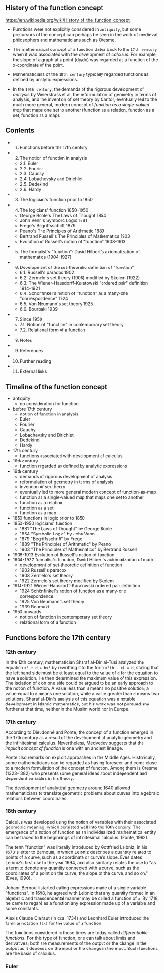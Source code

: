 ## History of the function concept

https://en.wikipedia.org/wiki/History_of_the_function_concept

* Functions were not explicitly considered in `antiquity`, but some precursors of the concept can perhaps be seen in the work of medieval philosophers and mathematicians such as Oresme.

* The mathematical concept of a function dates back to the `17th century` when it wad associated with the development of *calculus*. For example, the slope of a graph at a point (dy/dx) was regarded as a function of the x-coordinate of the point.

* Mathematicians of the `18th century` typically regarded functions as defined by analytic expressions.

* In the `19th century`, the demands of the rigorous development of *analysis* by Weierstrass et al, the reformulation of geometry in terms of analysis, and the invention of set theory by Cantor, eventually led to the much more general, modern concept of *function as a single-valued map* that maps one set to another (function as a relation, function as a set, function as a map).

## Contents

- 1. Functions before the 17th century
- 2. The notion of function in analysis
  - 2.1. Euler
  - 2.2. Fourier
  - 2.3. Cauchy
  - 2.4. Lobachevsky and Dirichlet
  - 2.5. Dedekind
  - 2.6. Hardy
- 3. The logician's function prior to 1850
- 4. The logicians' function 1850-1950
  - George Boole's The Laws of Thought 1854
  - John Venn's Symbolic Logic 1881
  - Frege's Begriffsschrift 1879
  - Peano's The Principles of Arithmetic 1889
  - Bertrand Russell's The Principles of Mathematics 1903
  - Evolution of Russell's notion of "function" 1908-1913
- 5. The formalist's "function": David Hilbert's axiomatization of mathematics (1904-1927)
- 6. Development of the set-theoretic definition of "function"
  - 6.1. Russell's paradox 1902
  - 6.2. Zermelo's set theory (1908) modified by Skolem (1922)
  - 6.3. The Wiener-Hausdorff-Kuratowski "ordered pair" definition 1914-1921
  - 6.4. Schönfinkel's notion of "function" as a many-one "correspondence" 1924
  - 6.5. Von Neumann's set theory 1925
  - 6.6. Bourbaki 1939
- 7. Since 1950
  - 7.1. Notion of "function" in contemporary set theory
  - 7.2. Relational form of a function
- 8. Notes
- 9. References
- 10. Further reading
- 11. External links

## Timeline of the function concept

- antiquity
  - no consideration for function
- before 17th century
  - notion of function in analysis
  - Euler
  - Fourier
  - Cauchy
  - Lobachevsky and Dirichlet
  - Dedekind
  - Hardy
- 17th century
  - functions associated with development of calculus
- 18th century
  - function regarded as defined by analytic expressions
- 19th century
  - demands of rigorous development of analysis
  - reformulation of geometry in terms of analysis
  - invention of set theory
  - eventually led to more general modern concept of function-as-map
  - function as a single-valued map that maps one set to another
  - function as a relation
  - function as a set
  - function as a map
- 1850 functions in logic prior to 1850
- 1850-1950 logicians' function
  - 1881 "The Laws of Thought" by George Boole
  - 1854 "Symbolic Logic" by John Venn
  - 1879 "Begriffsschrift" by Frege
  - 1889 "The Principles of Arithmetic" by Peano
  - 1903 "The Principles of Mathematics" by Bertrand Russell
- 1908-1913 Evolution of Russell's notion of function
- 1904-1927 formalist's function, David Hilbert's axiomatization of math
  - development of set-theoretic definition of function
  - 1902 Russell's paradox
  - 1908 Zermelo's set theory
  - 1922 Zermelo's set theory modified by Skolem
- 1914-1921 Wiener-Hausdorff-Kuratowski ordered pair definition
  - 1924 Schönfinkel's notion of function as a many-one correspondence
  - 1925 Von Neumann's set theory
  - 1939 Bourbaki
- 1950 onwards
  - notion of function in contemporary set theory
  - relational form of a function


## Functions before the 17th century

### 12th century

In the 12th century, mathematician Sharaf al-Din al-Tusi analyzed the equation `x³ + d = bx²` by rewritting it to the form `x²(b - x) = d`, stating that the left hand side must be at least equal to the value of `d` for the equation to have a solution. He then determined the maximum value of this expression. The isolation of `d` on one side could be argued to be an early approach to the notion of function. A value less than `d` means no positive solution; a value equal to `d` means one solution, while a value greater than `d` means two solutions. Sharaf al-Din's analysis of this equation was a notable development in Islamic mathematics, but his work was not pursued any further at that time, neither in the Muslim world nor in Europe.

### 17th century

According to Dieudonné and Ponte, the concept of a function emerged in the 17th century as a result of the development of analytic geometry and the infinitesimal calculus. Nevertheless, Medvedev suggests that the *implicit concept of function* is one with an ancient lineage.

Ponte also remarks on explicit approaches in the Middle Ages. Historically, some mathematicians can be regarded as having foreseen and come close to a modern formulation of the concept of function. Among them is Oresme (1323-1382) who presents some general ideas about independent and dependent variables in his theory.

The development of analytical geometry around 1640 allowed mathematicians to translate geometric problems about curves into algebraic relations between coordinates.

### 18th century

Calculus was developed using the notion of variables with their associated geometric meaning, which persisted well into the 18th century. The emergence of a notion of function as an individualized mathematical entity can be traced to the beginnings of infinitesimal calculus. (Ponte, 1992).

The term "function" was literally introduced by Gottfried Leibniz, in his 1673's letter to Bernoulli, in which Leibniz describes a quantity related to points of a curve, such as a coordinate or curve's slope. Eves dates Leibniz's first use to the year 1694, and also similarly relates the use to "as a term to denote any quantity connected with a curve, such as the coordinates of a point on the curve, the slope of the curve, and so on." (Eves, 1990).

Johann Bernoulli started calling expressions made of a single variable "functions". In 1698, he agreed with Leibniz that any quantity formed in an algebraic and transcendental manner may be called a function of `x`. By 1718, he came to regard as a function any expression made up of a variable and some constants.

Alexis Claude Clairaut (in cca. 1734) and Leonhard Euler introduced the familiar notation `f(x)` for the value of a function.

The functions considered in those times are today called *differentiable functions*. For this type of function, one can talk about limits and derivatives; both are measurements of the output or the change in the output as it depends on the input or the change in the input. Such functions are the basis of calculus.

### Euler
